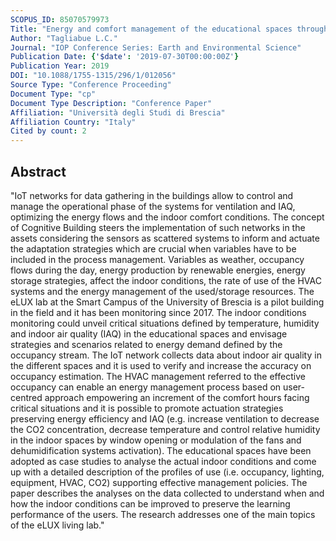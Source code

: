 ```yaml
---
SCOPUS_ID: 85070579973
Title: "Energy and comfort management of the educational spaces through IoT network for IAQ assessment in the eLUX lab"
Author: "Tagliabue L.C."
Journal: "IOP Conference Series: Earth and Environmental Science"
Publication Date: {'$date': '2019-07-30T00:00:00Z'}
Publication Year: 2019
DOI: "10.1088/1755-1315/296/1/012056"
Source Type: "Conference Proceeding"
Document Type: "cp"
Document Type Description: "Conference Paper"
Affiliation: "Università degli Studi di Brescia"
Affiliation Country: "Italy"
Cited by count: 2
---
```


## Abstract
"IoT networks for data gathering in the buildings allow to control and manage the operational phase of the systems for ventilation and IAQ, optimizing the energy flows and the indoor comfort conditions. The concept of Cognitive Building steers the implementation of such networks in the assets considering the sensors as scattered systems to inform and actuate the adaptation strategies which are crucial when variables have to be included in the process management. Variables as weather, occupancy flows during the day, energy production by renewable energies, energy storage strategies, affect the indoor conditions, the rate of use of the HVAC systems and the energy management of the used/storage resources. The eLUX lab at the Smart Campus of the University of Brescia is a pilot building in the field and it has been monitoring since 2017. The indoor conditions monitoring could unveil critical situations defined by temperature, humidity and indoor air quality (IAQ) in the educational spaces and envisage strategies and scenarios related to energy demand defined by the occupancy stream. The IoT network collects data about indoor air quality in the different spaces and it is used to verify and increase the accuracy on occupancy estimation. The HVAC management referred to the effective occupancy can enable an energy management process based on user-centred approach empowering an increment of the comfort hours facing critical situations and it is possible to promote actuation strategies preserving energy efficiency and IAQ (e.g. increase ventilation to decrease the CO2 concentration, decrease temperature and control relative humidity in the indoor spaces by window opening or modulation of the fans and dehumidification systems activation). The educational spaces have been adopted as case studies to analyse the actual indoor conditions and come up with a detailed description of the profiles of use (i.e. occupancy, lighting, equipment, HVAC, CO2) supporting effective management policies. The paper describes the analyses on the data collected to understand when and how the indoor conditions can be improved to preserve the learning performance of the users. The research addresses one of the main topics of the eLUX living lab."
